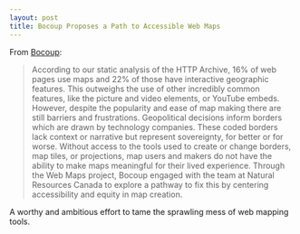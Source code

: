 ```yaml
---
layout: post
title: Bocoup Proposes a Path to Accessible Web Maps
---
```

From [Bocoup](https://bocoup.com/blog/no-neutral-map):
> According to our static analysis of the HTTP Archive, 16% of web pages use maps and 22% of those have interactive geographic features. This outweighs the use of other incredibly common features, like the picture and video elements, or YouTube embeds. However, despite the popularity and ease of map making there are still barriers and frustrations. Geopolitical decisions inform borders which are drawn by technology companies. These coded borders lack context or narrative but represent sovereignty, for better or for worse. Without access to the tools used to create or change borders, map tiles, or projections, map users and makers do not have the ability to make maps meaningful for their lived experience. Through the Web Maps project, Bocoup engaged with the team at Natural Resources Canada to explore a pathway to fix this by centering accessibility and equity in map creation.

A worthy and ambitious effort to tame the sprawling mess of web mapping tools. 
